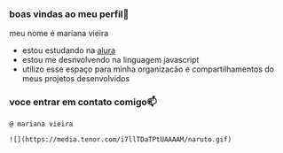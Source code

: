    ### boas vindas ao meu perfil💙

   meu nome é mariana vieira 

   -   estou estudando na [alura](https://www.alura.com.br)
   -   estou me desnvolvendo na linguagem javascript
   -   utilizo esse espaço para minha organizacão e compartilhamentos do meus projetos desenvolvidos 

   ### voce entrar em contato comigo📫



    @ mariana vieira

    ![](https://media.tenor.com/i7llTDaTPtUAAAAM/naruto.gif)
    
